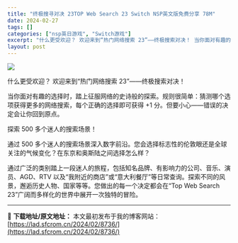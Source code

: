```yaml
---
title: "终极搜寻对决 23TOP Web Search 23 Switch NSP英文版免费分享 78M"
date: 2024-02-27
tags: []
categories: ["nsp英日游戏", "Switch游戏"]
excerpt: "什么更受欢迎？ 欢迎来到“热门网络搜索 23”——终极搜索对决！ 当你面对有趣的选择时，踏上征服网络的史诗般的探索。规则很简单：猜测哪个选项获得更多的网络搜索，每个正确的选择即可获得 +1 分。但要小心——错误的决定会让你回到原点。 探索 500 多个迷人的搜索场景！ 通过 500 多个迷人的搜索场&hellip;"
layout: post
---
```


<img class="aligncenter" src="https://img-eshop.cdn.nintendo.net/i/5f00f0887ac98d0869bb1916ac3df426ecdb3989109006ba478dc533474b1f9e.jpg?w=1000" />

什么更受欢迎？
欢迎来到“热门网络搜索 23”——终极搜索对决！

当你面对有趣的选择时，踏上征服网络的史诗般的探索。规则很简单：猜测哪个选项获得更多的网络搜索，每个正确的选择即可获得 +1 分。但要小心——错误的决定会让你回到原点。

探索 500 多个迷人的搜索场景！

通过 500 多个迷人的搜索场景深入数字前沿。您会选择标志性的伦敦眼还是全球关注的气候变化？在东京和奥斯陆之间选择怎么样？

通过广泛的类别踏上一段迷人的旅程，包括知名品牌、有影响力的公司、音乐、演员、AGD、RTV 以及“我附近的商店”或“意大利餐厅”等日常查询。探索不同的风景，邂逅历史人物、国家等等。您做出的每一个决定都会在“Top Web Search 23”广阔而多样化的世界中展开一次独特的冒险。

---
📖 **下载地址/原文地址：** 本文最初发布于我的博客网站：[https://lad.sfcrom.cn/2024/02/8736/](https://lad.sfcrom.cn/2024/02/8736/)
